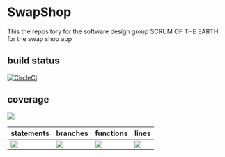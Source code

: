 # SwapShop
This the repository for the software design group SCRUM OF THE EARTH for the swap shop app

## build status 
[![CircleCI](https://dl.circleci.com/status-badge/img/gh/SCRUM-OF-THE-EARTH/SwapShop/tree/main.svg?style=svg)](https://dl.circleci.com/status-badge/redirect/gh/SCRUM-OF-THE-EARTH/SwapShop/tree/main)

## coverage
![](https://img.shields.io/badge/Coverage-77%25-5A7302.svg?prefix=$coverage$)

| statements  |  branches |  functions |  lines  |
|---|---|---|---|
| ![](https://img.shields.io/badge/Coverage-80%25-83A603.svg?prefix=$statements$)  | ![](https://img.shields.io/badge/Coverage-68%25-5A7302.svg?prefix=$branches$)  | ![](https://img.shields.io/badge/Coverage-80%25-83A603.svg?prefix=$functions$) | ![](https://img.shields.io/badge/Coverage-80%25-5A7302.svg?prefix=$lines$) |